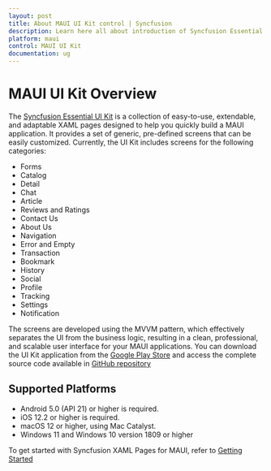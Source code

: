 ```yaml
---
layout: post
title: About MAUI UI Kit control | Syncfusion
description: Learn here all about introduction of Syncfusion Essential Studio MAUI UI Kit control, its elements and more.
platform: maui
control: MAUI UI Kit
documentation: ug
---
```


# MAUI UI Kit Overview

The [Syncfusion Essential UI Kit](https://www.syncfusion.com/essential-ui-kit-for-.net-maui) is a collection of easy-to-use, extendable, and adaptable XAML pages designed to help you quickly build a MAUI application. It provides a set of generic, pre-defined screens that can be easily customized. Currently, the UI Kit includes screens for the following categories:

* Forms
* Catalog
* Detail
* Chat
* Article
* Reviews and Ratings
* Contact Us
* About Us
* Navigation
* Error and Empty
* Transaction
* Bookmark
* History
* Social
* Profile
* Tracking
* Settings
* Notification

The screens are developed using the MVVM pattern, which effectively separates the UI from the business logic, resulting in a clean, professional, and scalable user interface for your MAUI applications. You can download the UI Kit application from the [Google Play Store]() and access the complete source code available in [GitHub repository](https://github.com/syncfusion/essential-ui-kit-for-.net-maui)

## Supported Platforms

* Android 5.0 (API 21) or higher is required.
* iOS 12.2 or higher is required.
* macOS 12 or higher, using Mac Catalyst.
* Windows 11 and Windows 10 version 1809 or higher


To get started with Syncfusion XAML Pages for MAUI, refer to [Getting Started](https://help.syncfusion.com/maui/uikit/gettingstarted)
